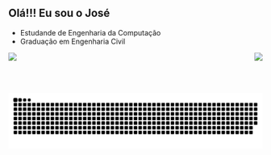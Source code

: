 ## Olá!!! Eu sou o José

- Estudande de Engenharia da Computação
- Graduação em Engenharia Civil
<div>
  
  <img  height="180em" src="https://github-readme-stats.vercel.app/api?username=jose-msousa&show_icons=true&theme=gotham&include_all_commits=true&count_private=true"/>
  <img align="right" height="80em" src="https://github-readme-stats.vercel.app/api/top-langs/?username=jose-msousa&layout=compact&langs_count=16&theme=gotham"/>
</div>

![Snake animation](https://github.com/jose-msousa/jose-msousa/blob/output/github-contribution-grid-snake.svg)
